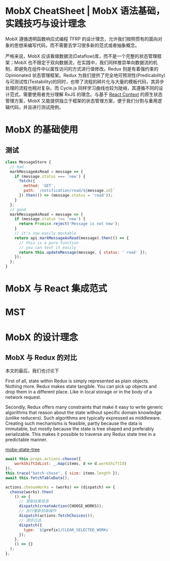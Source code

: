 # MobX CheatSheet | MobX 语法基础，实践技巧与设计理念

MobX 遵循透明函数响应式编程 TFRP 的设计理念，允许我们按照惯有的面向对象的思想来编写代码，而不需要去学习很多新的范式或者抽象概念。

严格来说，MobX 应该看做数据流(Dataflow)库，而不是一个完整的状态管理框架；MobX 也不限定于双向数据流，在实践中，我们同样推崇单向数据流的机制，即避免在组件中以属性访问的方式进行值修改。Redux 则是有着强约束的 Opinionated 状态管理框架。Redux 为我们提供了完全地可预测性(Predicability)与可测试性(Testability)的同时，也带了流程的碎片化与大量的模板代码，其异步处理的流程也相对复杂。而 Cycle.js 同样学习曲线也较为陡峭，其遵循不同的设计范式，需要使用者充分理解 RxJS 的理念。与基于 [React Context]() 的原生状态管理方案，MobX 又能提供独立于框架的状态管理方案，便于我们分割与重用逻辑代码，并且进行测试用例。

# MobX 的基础使用

## 测试

```js
class MessageStore {
  // bad
  markMessageAsRead = message => {
    if (message.status === 'new') {
      fetch({
        method: 'GET',
        path: `/notification/read/${message.id}`
      }).then(() => (message.status = 'read'));
    }
  };
  // good
  markMessageAsRead = message => {
    if (message.status !== 'new') {
      return Promise.reject('Message is not new');
    }
    // it's now easily mockable
    return api.markMessageAsRead(message).then(() => {
      // this is a pure function
      // you can test it easily
      return this.updateMessage(message, { status: ' read' });
    });
  };
}
```

# MobX 与 React 集成范式

# MST

# MobX 的设计理念

## MobX 与 Redux 的对比

本文的最后，我们也讨论下

First of all, state within Redux is simply represented as plain objects. Nothing more. Redux makes state tangible. You can pick up objects and drop them in a different place. Like in local storage or in the body of a network request.

Secondly, Redux offers many constraints that make it easy to write generic algorithms that reason about the state without specific domain knowledge (unlike reducers). Such algorithms are typically expressed as middleware. Creating such mechanisms is feasible, partly because the data is immutable, but mostly because the state is tree shaped and preferably serializable. This makes it possible to traverse any Redux state tree in a predictable manner.

[mobx-state-tree](https://github.com/mobxjs/mobx-state-tree)

```js
await this.props.actions.choose({
    workShiftIdList: _.map(items, d => d.workShiftId)
});
this.trace("batch-chose", { size: items.length });
await this.fetchTableData();

actions.chooseWorks = (works) => (dispatch) => {
  choose(works).then(
    () => {
      // 更新结果信息
      dispatch(createAction(CHOOSE_WORKS));
      // 执行重新抓取操作
      dispatch(actions.fetchChoices());
      // 清空已选
      dispatch({
        type: `${prefix}/CLEAR_SELECTED_WORKs`
      });
    },
    () => {}
  );
};
```
